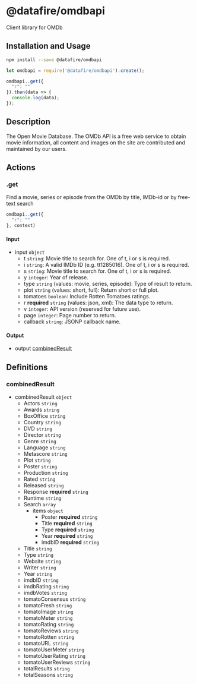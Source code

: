 # @datafire/omdbapi

Client library for OMDb

## Installation and Usage
```bash
npm install --save @datafire/omdbapi
```
```js
let omdbapi = require('@datafire/omdbapi').create();

omdbapi..get({
  "r": ""
}).then(data => {
  console.log(data);
});
```

## Description

The Open Movie Database. The OMDb API is a free web service to obtain movie information, all content and images on the site are contributed and maintained by our users.

## Actions

### .get
Find a movie, series or episode from the OMDb by title, IMDb-id or by free-text search


```js
omdbapi..get({
  "r": ""
}, context)
```

#### Input
* input `object`
  * t `string`: Movie title to search for. One of t, i or s is required.
  * i `string`: A valid IMDb ID (e.g. tt1285016). One of t, i or s is required.
  * s `string`: Movie title to search for. One of t, i or s is required.
  * y `integer`: Year of release.
  * type `string` (values: movie, series, episode): Type of result to return.
  * plot `string` (values: short, full): Return short or full plot.
  * tomatoes `boolean`: Include Rotten Tomatoes ratings.
  * r **required** `string` (values: json, xml): The data type to return.
  * v `integer`: API version (reserved for future use).
  * page `integer`: Page number to return.
  * callback `string`: JSONP callback name.

#### Output
* output [combinedResult](#combinedresult)



## Definitions

### combinedResult
* combinedResult `object`
  * Actors `string`
  * Awards `string`
  * BoxOffice `string`
  * Country `string`
  * DVD `string`
  * Director `string`
  * Genre `string`
  * Language `string`
  * Metascore `string`
  * Plot `string`
  * Poster `string`
  * Production `string`
  * Rated `string`
  * Released `string`
  * Response **required** `string`
  * Runtime `string`
  * Search `array`
    * items `object`
      * Poster **required** `string`
      * Title **required** `string`
      * Type **required** `string`
      * Year **required** `string`
      * imdbID **required** `string`
  * Title `string`
  * Type `string`
  * Website `string`
  * Writer `string`
  * Year `string`
  * imdbID `string`
  * imdbRating `string`
  * imdbVotes `string`
  * tomatoConsensus `string`
  * tomatoFresh `string`
  * tomatoImage `string`
  * tomatoMeter `string`
  * tomatoRating `string`
  * tomatoReviews `string`
  * tomatoRotten `string`
  * tomatoURL `string`
  * tomatoUserMeter `string`
  * tomatoUserRating `string`
  * tomatoUserReviews `string`
  * totalResults `string`
  * totalSeasons `string`


